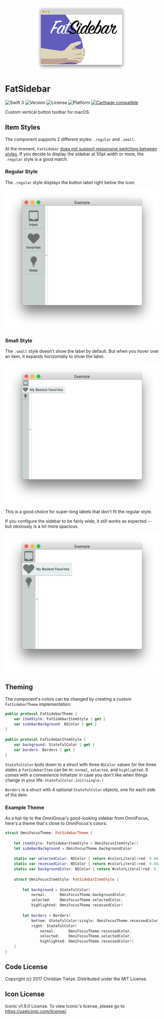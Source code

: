 <div align="center">
    <img src="assets/title.png" width="300"/>
</div>

# FatSidebar

![Swift 3](https://img.shields.io/badge/Swift-3.0-blue.svg?style=flat)
![Version](https://img.shields.io/github/tag/CleanCocoa/FatSidebar.svg?style=flat)
![License](https://img.shields.io/github/license/CleanCocoa/FatSidebar.svg?style=flat)
![Platform](https://img.shields.io/badge/platform-macOS-lightgrey.svg?style=flat)
[![Carthage compatible](https://img.shields.io/badge/Carthage-compatible-4BC51D.svg?style=flat)](https://github.com/Carthage/Carthage)

Custom vertical button toolbar for macOS.

## Item Styles

The component supports 2 different styles: `.regular` and `.small`.

At the moment, `FatSidebar` [does not support responsive switching between styles](https://github.com/CleanCocoa/FatSidebar/issues/1). If you decide to display the sidebar at 50pt width or more, the `.regular` style is a good match.

### Regular Style

The `.regular` style displays the button label right below the icon:

![](assets/style-regular.png)

### Small Style

The `.small` style doesn't show the label by default. But when you hover over an item, it expands horizontally to show the label.

![](assets/style-small.png)

This is a good choice for super-long labels that don't fit the regular style.

If you configure the sidebar to be fairly wide, it still works as expected -- but obviously is a lot more spacious.

![](assets/style-small_wide.png)


## Theming

The component's colors can be changed by creating a custom `FatSidebarTheme` implementation:

```swift
public protocol FatSidebarTheme {
    var itemStyle: FatSidebarItemStyle { get }
    var sidebarBackground: NSColor { get }
}

public protocol FatSidebarItemStyle {
    var background: StatefulColor { get }
    var borders: Borders { get }
}
```

`StatefulColor` boils down to a struct with three `NSColor` values for the three states a `FatSidebarItem` can be in: `normal`, `selected`, and `highlighted`. It comes with a convenience initializer in case you don't like when things change in your life: `StatefulColor.init(single:)`

`Borders` is a struct with 4 optional `StatefulColor` objects, one for each side of the item.

### Example Theme

As a hat-tip to the OmniGroup's good-looking sidebar from OmniFocus, here's a theme that's close to OmniFocus's colors:

```swift
struct OmniFocusTheme: FatSidebarTheme {

    let itemStyle: FatSidebarItemStyle = OmniFocusItemStyle()
    let sidebarBackground = OmniFocusTheme.backgroundColor

    static var selectedColor: NSColor { return #colorLiteral(red: 0.901724875, green: 0.9334430099, blue: 0.9331719875, alpha: 1) }
    static var recessedColor: NSColor { return #colorLiteral(red: 0.682291925, green: 0.6823920608, blue: 0.68227005, alpha: 1) }
    static var backgroundColor: NSColor { return #colorLiteral(red: 0.7919496894, green: 0.8197044134, blue: 0.8194655776, alpha: 1) }

    struct OmniFocusItemStyle: FatSidebarItemStyle {

        let background = StatefulColor(
            normal:      OmniFocusTheme.backgroundColor,
            selected:    OmniFocusTheme.selectedColor,
            highlighted: OmniFocusTheme.recessedColor)

        let borders = Borders(
            bottom: StatefulColor(single: OmniFocusTheme.recessedColor),
            right: StatefulColor(
                normal:      OmniFocusTheme.recessedColor,
                selected:    OmniFocusTheme.selectedColor,
                highlighted: OmniFocusTheme.recessedColor))
    }
}
```

## Code License

Copyright (c) 2017 Christian Tietze. Distributed under the MIT License.

## Icon License

Iconic v1.9.0 License. To view Iconic's license, please go to <https://useiconic.com/license/>.
